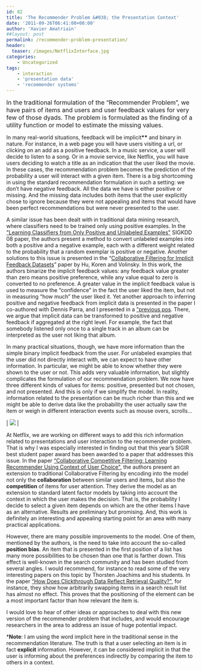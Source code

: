 ```yaml
---
id: 82
title: 'The Recommender Problem &#038; the Presentation Context'
date: '2011-09-26T06:41:00+00:00'
author: 'Xavier Amatriain'
##layout: post
permalink: /recommender-problem-presentation/
header:
  teaser: /images/NetflixInterface.jpg
categories:
    - Uncategorized
tags:
    - interaction
    - 'presentation data'
    - 'recommender systems'
---
```


<span style="font-size: 12pt;">In the traditional formulation of the “Recommender Problem”, we have pairs of items and users and user feedback values for very few of those dyads. The problem is formulated as the finding of a utility function or model to estimate the missing values.</span>

In many real-world situations, feedback will be implicit<span style="font-weight: bold;">\*\*</span> and binary in nature. For instance, in a web page you will have users visiting a url, or clicking on an add as a positive feedback. In a music service, a user will decide to listen to a song. Or in a movie service, like Netflix, you will have users deciding to watch a title as an indication that the user liked the movie. In these cases, the recommendation problem becomes the prediction of the probability a user will interact with a given item. There is a big shortcoming in using the standard recommendation formulation in such a setting: we don’t have negative feedback. All the data we have is either positive or missing. And the missing data includes both items that the user explicitly chose to ignore because they were not appealing and items that would have been perfect recommendations but were never presented to the user.

A similar issue has been dealt with in traditional data mining research, where classifiers need to be trained only using positive examples. In the ["Learning Classifiers from Only Positive and Unlabeled Examples"](http://www.cse.ucsd.edu/users/elkan/posonly.pdf) SIGKDD 08 paper, the authors present a method to convert unlabeled examples into both a positive and a negative example, each with a different weight related to the probability that a random exemplar is positive or negative. Another solutions to this issue is presented in the “[Collaborative Filtering for Implicit Feedback Datasets](http://research.yahoo.com/files/HuKorenVolinsky-ICDM08.pdf)” paper by Hu, Koren and Volinsky. In this work, the authors binarize the implicit feedback values: any feedback value greater than zero means positive preference, while any value equal to zero is converted to no preference. A greater value in the implicit feedback value is used to measure the “confidence” in the fact the user liked the item, but not in measuring “how much” the user liked it. Yet another approach to inferring positive and negative feedback from implicit data is presented in the paper I co-authored with Dennis Parra, and I presented in a ["previous pos](/_posts/walk-talk-on-combination-of-implicit.html). There, we argue that implicit data can be transformed to positive and negative feedback if aggregated at the right level. For example, the fact that somebody listened only once to a single track in an album can be interpreted as the user not liking that album.

In many practical situations, though, we have more information than the simple binary implicit feedback from the user. For unlabeled examples that the user did not directly interact with, we can expect to have other information. In particular, we might be able to know whether they were shown to the user or not. This adds very valuable information, but slightly complicates the formulation of our recommendation problem. We now have three different kinds of values for items: positive, presented but not chosen, and not presented. And this is only if we simplify the model. In reality, information related to the presentation can be much richer than this and we might be able to derive data like the probability the user actually saw the item or weigh in different interaction events such as mouse overs, scrolls…

| ![](/blog/images/NetflixInterface.jpg) |

At Netflix, we are working on different ways to add this rich information related to presentations and user interaction to the recommender problem. That is why I was especially interested in finding out that this year’s SIGIR best student paper award has been awarded to a paper that addresses this issue. In the paper [“Collaborative Competitive Filtering: Learning Recommender Using Context of User Choice"](http://www.cc.gatech.edu/%7Esyang46/papers/SIGIR11CCF.pdf), the authors present an extension to traditional Collaborative Filtering by encoding into the model not only the **collaboration** between similar users and items, but also the **competition** of items for user attention. They derive the model as an extension to standard latent factor models by taking into account the context in which the user makes the decision. That is, the probability I decide to select a given item depends on which are the other items I have as an alternative. Results are preliminary but promising. And, this work is definitely an interesting and appealing starting point for an area with many practical applications.

However, there are many possible improvements to the model. One of them, mentioned by the authors, is the need to take into account the so-called **position bias**. An item that is presented in the first position of a list has many more possibilities to be chosen than one that is farther down. This effect is well-known in the search community and has been studied from several angles. I would recommend, for instance to read some of the very interesting papers on this topic by Thorsten Joachims and his students. In the paper [“How Does Clickthrough Data Reflect Retrieval Quality?"](http://www.cs.cornell.edu/People/tj/publications/radlinski_etal_08b.pdf), for instance, they show how arbitrarily swapping items in a search result list has almost no effect. This proves that the positioning of the element can be a most important factor than how relevant the item is.

I would love to hear of other ideas or approaches to deal with this new version of the recommender problem that includes, and would encourage researchers in the area to address an issue of huge potential impact.

***Note**: I am using the word implicit here in the traditional sense in the recommendation literature. The truth is that a user selecting an item is in fact **explicit** information. However, it can be considered implicit in that the user is informing about the preferences indirectly by comparing the item to others in a context.
